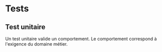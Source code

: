 # Tests

## Test unitaire
Un test unitaire valide un comportement. Le comportement correspond à l'exigence du domaine métier. 